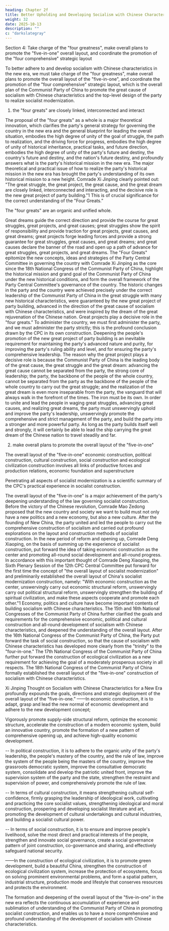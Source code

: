 ```yaml
---
heading: Chapter 2f
title: Better Upholding and Developing Socialism with Chinese Characteristics
weight: 32
date: 2025-10-13
description: ""
c: "darkslategray"
---
```



Section 4: Take charge of the "four greatness", make overall plans to promote the "five-in-one" overall layout, and coordinate the promotion of the "four comprehensive" strategic layout

To better adhere to and develop socialism with Chinese characteristics in the new era, we must take
charge of the "four greatness", make overall plans to promote the overall layout of the "five-in-one",
and coordinate the promotion of the "four comprehensive" strategic layout, which is the overall plan
of the Communist Party of China to promote the great cause of socialism with Chinese
characteristics and the top-level design of the party to realize socialist modernization.

1. the "four greats" are closely linked, interconnected and interact

The proposal of the "four greats" as a whole is a major theoretical innovation, which clarifies the
party's general strategy for governing the country in the new era and the general blueprint for leading
the overall situation, embodies the high degree of unity of the goal of struggle, the path to realization,
and the driving force for progress, embodies the high degree of unity of historical inheritance,
practical tasks, and future direction, embodies the high degree of unity of the party's future and
destiny, the country's future and destiny, and the nation's future destiny, and profoundly answers
what is the party's historical mission in the new era. The major theoretical and practical issue of how
to realize the party's historical mission in the new era has brought the party's understanding of its
own historical mission to a new height.
Comrade Xi Jinping clearly pointed out: "The great struggle, the great project, the great cause, and
the great dream are closely linked, interconnected and interacting, and the decisive role is the new
great project of party building."1 This is of crucial significance for the correct understanding of the
"Four Greats.”

The "four greats" are an organic and unified whole.

Great dreams guide the correct direction and provide the course for great struggles, great projects,
and great causes; great struggles show the spirit of responsibility and provide traction for great
projects, great causes, and great dreams; great projects forge leading forces and provide a strong
guarantee for great struggles, great causes, and great dreams; and great causes declare the banner of
the road and open up a path of advance for great struggles, great projects, and great dreams. The
"Four Greats" epitomize the new concepts, ideas and strategies of the Party Central Committee in
governing the country with Comrade Xi Jinping as the core since the 18th National Congress of the
Communist Party of China, highlight the historical mission and grand goal of the Communist Party
of China under the new historical conditions, and form the overall framework of the Party Central
Committee's governance of the country. The historic changes in the party and the country were
achieved precisely under the correct leadership of the Communist Party of China in the great
struggle with many new historical characteristics, were guaranteed by the new great project of party
building, advanced in the direction of the great cause of socialism with Chinese characteristics, and
were inspired by the dream of the great rejuvenation of the Chinese nation.
Great projects play a decisive role in the "four greats.” To administer the country, we must first
administer the party, and we must administer the party strictly; this is the profound conclusion drawn
by the CPC in its own construction. Deepening the people's promotion of the new great project of
party building is an inevitable requirement for maintaining the party's advanced nature and purity,
for improving the party's ruling ability and level, and for ensuring the party's comprehensive
leadership. The reason why the great project plays a decisive role is because the Communist Party
of China is the leading body of the great cause, the great struggle and the great dream: advancing
the great cause cannot be separated from the party, the strong core of leadership; the party, the
backbone of the people of the whole country, cannot be separated from the party as the backbone of
the people of the whole country to carry out the great struggle; and the realization of the great dream
is even more inseparable from the party, the vanguard that will always walk in the forefront of the
times. The iron must be its own. In order to unite and lead the people in waging great struggles,
advancing great causes, and realizing great dreams, the party must unswervingly uphold and
improve the party's leadership, unswervingly promote the comprehensive and strict management of
the party, and build the party into a stronger and more powerful party. As long as the party builds
itself well and strongly, it will certainly be able to lead the ship carrying the great dream of the
Chinese nation to travel steadily and far.

2. make overall plans to promote the overall layout of the "five-in-one"

The overall layout of the "five-in-one" economic construction, political construction, cultural
construction, social construction and ecological civilization construction involves all links of
productive forces and production relations, economic foundation and superstructure

Penetrating all aspects of socialist modernization is a scientific summary of the CPC's practical
experience in socialist construction.

The overall layout of the "five-in-one" is a major achievement of the party's deepening
understanding of the law governing socialist construction. Before the victory of the Chinese
revolution, Comrade Mao Zedong proposed that the new country and society we want to build must
not only have a new politics and a new economy, but also a new culture. After the founding of New
China, the party united and led the people to carry out the comprehensive construction of socialism
and carried out profound explorations on the layout and construction methods of socialist
construction. In the new period of reform and opening up, Comrade Deng Xiaoping, on the basis of
summing up the experience of socialist construction, put forward the idea of taking economic
construction as the center and promoting all-round social development and all-round progress. In
accordance with this important thought of Comrade Deng Xiaoping, the Sixth Plenary Session of
the 12th CPC Central Committee put forward for the first time the concept of "the overall layout of
socialist modernization" and preliminarily established the overall layout of China's socialist
modernization construction, namely: "With economic construction as the center, unswervingly carry
out economic structural reform, unswervingly carry out political structural reform, unswervingly
strengthen the building of spiritual civilization, and make these aspects cooperate and promote each
other."1 Economy, politics and culture have become important contents of building socialism with
Chinese characteristics. The 15th and 16th National Congresses of the Communist Party of China
further clarified the goals and requirements for the comprehensive economic, political and cultural
construction and all-round development of socialism with Chinese characteristics, and deepened the
understanding of the overall layout. After the 16th National Congress of the Communist Party of
China, the Party put forward the task of social construction, so that the cause of socialism with
Chinese characteristics has developed more clearly from the "trinity" to the "four-in-one.” The 17th
National Congress of the Communist Party of China further put forward the construction of
ecological civilization as a new requirement for achieving the goal of a moderately prosperous
society in all respects. The 18th National Congress of the Communist Party of China formally
established the overall layout of the "five-in-one" construction of socialism with Chinese
characteristics.

Xi Jinping Thought on Socialism with Chinese Characteristics for a New Era profoundly expounds
the goals, directions and strategic deployment of the overall layout of the "five-in-one.”
——In economic construction, it is to adapt, grasp and lead the new normal of economic development and
adhere to the new development concept;

Vigorously promote supply-side structural reform, optimize the economic structure, accelerate the
construction of a modern economic system, build an innovative country, promote the formation of
a new pattern of comprehensive opening up, and achieve high-quality economic development.

-- In political construction, it is to adhere to the organic unity of the party's leadership, the people's
mastery of the country, and the rule of law, improve the system of the people being the masters of
the country, improve the grassroots democratic system, improve the consultative democratic system,
consolidate and develop the patriotic united front, improve the supervision system of the party and
the state, strengthen the restraint and supervision of power, and comprehensively promote the rule
of law.

-- In terms of cultural construction, it means strengthening cultural self-confidence, firmly grasping
the leadership of ideological work, cultivating and practicing the core socialist values, strengthening
ideological and moral construction, prospering and developing socialist literature and art, promoting
the development of cultural undertakings and cultural industries, and building a socialist cultural
power.

-- In terms of social construction, it is to ensure and improve people's livelihood, solve the most
direct and practical interests of the people, strengthen and innovate social governance, create a social
governance pattern of joint construction, co-governance and sharing, and effectively safeguard
national security.

——In the construction of ecological civilization, it is to promote green development, build a
beautiful China, strengthen the construction of ecological civilization system, increase the
protection of ecosystems, focus on solving prominent environmental problems, and form a spatial
pattern, industrial structure, production mode and lifestyle that conserves resources and protects the
environment.

The formation and deepening of the overall layout of the "five-in-one" in the new era reflects the
continuous accumulation of experience and sublimation of understanding of the Communist Party
of China in promoting socialist construction, and enables us to have a more comprehensive and
profound understanding of the development of socialism with Chinese characteristics.

